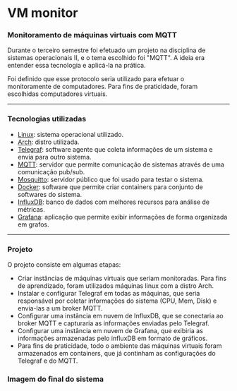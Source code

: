 # VM monitor

### Monitoramento de máquinas virtuais com MQTT

Durante o terceiro semestre foi efetuado um projeto na disciplina de sistemas operacionais II, e o tema escolhido foi "MQTT". A ideia era entender essa tecnologia e aplicá-la na prática.

Foi definido que esse protocolo seria utilizado para efetuar o monitoramente de computadores. Para fins de praticidade, foram escolhidas computadores virtuais.

<hr>

### Tecnologias utilizadas
- [Linux](https://pt.wikipedia.org/wiki/Linux): sistema operacional utilizado.
- [Arch](https://archlinux.org/): distro utilizada.
- [Telegraf](https://www.influxdata.com/time-series-platform/telegraf/): software agente que coleta informações de um sistema e envia para outro sistema.
- [MQTT](https://mqtt.org/): servidor que permite comunicação de sistemas através de uma comunicação pub/sub.
- [Mosquitto](https://mosquitto.org/): servidor público que foi usado para testar o sistema.
- [Docker](https://www.docker.com/): software que permite criar containers para conjunto de softwares do sistema.
- [InfluxDB](https://www.influxdata.com/): banco de dados com melhores recursos para análise de métricas.
- [Grafana](https://grafana.com/): aplicação que permite exibir informações de forma organizada em grafos.

<hr>

### Projeto
O projeto consiste em algumas etapas:

- Criar instâncias de máquinas virtuais que seriam monitoradas. Para fins de aprendizado, foram utilizados máquinas linux com a distro Arch.
- Instalar e configurar Telegraf em todas as máquinas, que seria responsável por coletar informações do sistema (CPU, Mem, Disk) e envia-las a um broker MQTT.
- Configurar uma instância em nuvem de InfluxDB, que se conectaria ao broker MQTT e capturaria as informações enviadas pelo Telegraf.
- Configurar uma instância em nuvem de Grafana, que exibiria as informações armazenadas pelo influxDB em formato de gráficos.
- Para fins de praticidade, todo o ambiente das máquinas virtuais foram armazenados em containers, que já continham as configurações do Telegraf e do MQTT.

### Imagem do final do sistema
